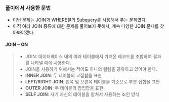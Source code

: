 ### 풀이에서 사용한 문법

* 이번 문제는 JOIN과 WHERE절의 Subquery를 사용해서 푸는 문제였다.
* 아직 여러 JOIN 종류에 대한 문제를 풀어보지 못해서, 계속 다양한 JOIN 문제를 찾아봐야겠다.

#### JOIN ~ ON

> * JOIN: 데이터베이스 내의 여러 테이블에서 가져온 레코드를 조합하여 결과를 나타낼 때에 사용한다. 
> * JOIN을 사용하기 위해서는 적어도 하나의 컬럼을 공유하고 있어야 한다.
> * **INNER JOIN**: 두 테이블의 교집합을 표현
> * **LEFT/RIGHT JOIN**: 왼쪽 및 오른쪽 테이블을 기준으로 부분 집합을 표현
> * **OUTER JOIN**: 두 테이블의 합집합을 표현
> * **SELF JOIN**: 자기 자신의 테이블을 합쳐서 사용하는 조인 방식
> 

